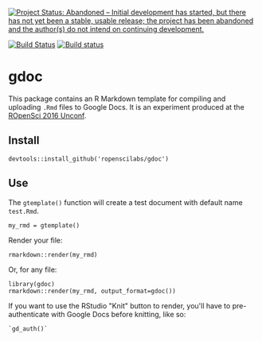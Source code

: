 [![Project Status: Abandoned – Initial development has started, but there has not yet been a stable, usable release; the project has been abandoned and the author(s) do not intend on continuing development.](http://www.repostatus.org/badges/latest/abandoned.svg)](http://www.repostatus.org/#abandoned)

[![Build Status](https://travis-ci.org/ropenscilabs/gdoc.svg?branch=master)](https://travis-ci.org/ropenscilabs/gdoc)
[![Build status](https://ci.appveyor.com/api/projects/status/cufx3eldk041fs8t?svg=true)](https://ci.appveyor.com/project/NoamRoss/gdoc)


# gdoc

This package contains an R Markdown template for compiling and uploading `.Rmd`
files to Google Docs.  It is an experiment produced at the
[ROpenSci 2016 Unconf](https://github.com/ropensci/unconf16/issues/9).

## Install

    devtools::install_github('ropenscilabs/gdoc')
    
## Use

The `gtemplate()` function will create a test document with default name
`test.Rmd`.

    my_rmd = gtemplate()
    
Render your file:

    rmarkdown::render(my_rmd)
    
Or, for any file:
    
    library(gdoc)
    rmarkdown::render(my_rmd, output_format=gdoc())
    
If you want to use the RStudio "Knit" button to render, you'll have to
pre-authenticate with Google Docs before knitting, like so:

    `gd_auth()`
